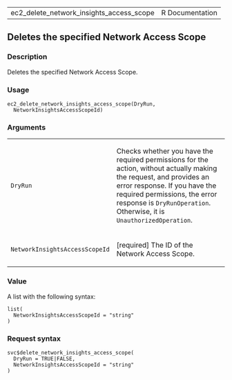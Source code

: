 <table style="width: 100%;">
<tbody>
<tr class="odd">
<td>ec2_delete_network_insights_access_scope</td>
<td style="text-align: right;">R Documentation</td>
</tr>
</tbody>
</table>

## Deletes the specified Network Access Scope

### Description

Deletes the specified Network Access Scope.

### Usage

    ec2_delete_network_insights_access_scope(DryRun,
      NetworkInsightsAccessScopeId)

### Arguments

<table>
<colgroup>
<col style="width: 35%" />
<col style="width: 65%" />
</colgroup>
<tbody>
<tr class="odd">
<td><code
id="ec2_delete_network_insights_access_scope_:_DryRun">DryRun</code></td>
<td><p>Checks whether you have the required permissions for the action,
without actually making the request, and provides an error response. If
you have the required permissions, the error response is
<code>DryRunOperation</code>. Otherwise, it is
<code>UnauthorizedOperation</code>.</p></td>
</tr>
<tr class="even">
<td><code
id="ec2_delete_network_insights_access_scope_:_NetworkInsightsAccessScopeId">NetworkInsightsAccessScopeId</code></td>
<td><p>[required] The ID of the Network Access Scope.</p></td>
</tr>
</tbody>
</table>

### Value

A list with the following syntax:

    list(
      NetworkInsightsAccessScopeId = "string"
    )

### Request syntax

    svc$delete_network_insights_access_scope(
      DryRun = TRUE|FALSE,
      NetworkInsightsAccessScopeId = "string"
    )

